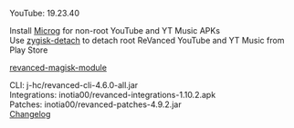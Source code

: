 YouTube: 19.23.40  

Install [Microg](https://github.com/ReVanced/GmsCore/releases) for non-root YouTube and YT Music APKs  
Use [zygisk-detach](https://github.com/j-hc/zygisk-detach) to detach root ReVanced YouTube and YT Music from Play Store  

[revanced-magisk-module](https://github.com/j-hc/revanced-magisk-module)
  
CLI: j-hc/revanced-cli-4.6.0-all.jar  
Integrations: inotia00/revanced-integrations-1.10.2.apk  
Patches: inotia00/revanced-patches-4.9.2.jar  
[Changelog](https://github.com/inotia00/revanced-patches/releases/tag/v4.9.2)  
